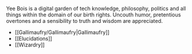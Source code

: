 Yee Bois is a digital garden of tech knowledge, philosophy, politics and all things within the domain of our birth rights. Uncouth humor, pretentious overtones and a sensibility to truth and wisdom are appreciated.

- [[Gallimaufry/Gallimaufry|Gallimaufry]]
- [[Elucidations]]
- [[Wizardry]]